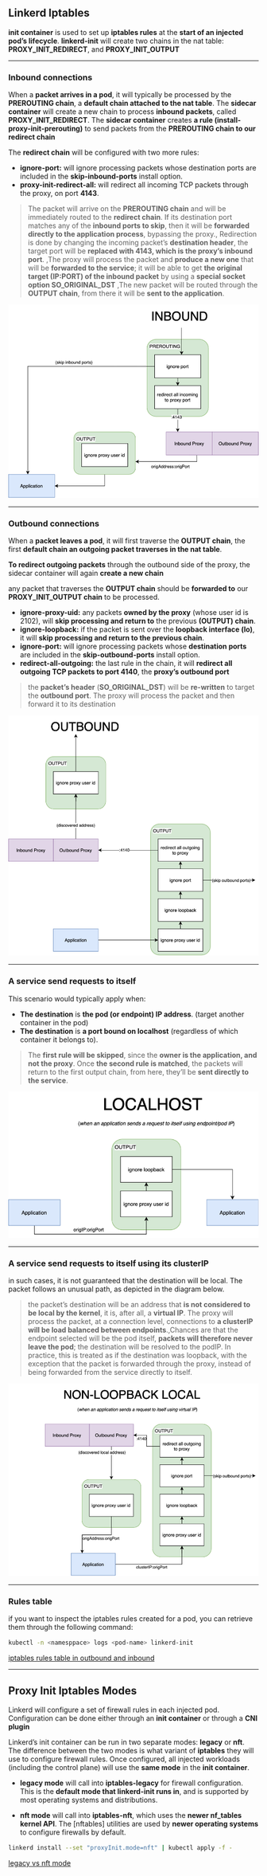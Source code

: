 ## Linkerd Iptables

**init container** is used to set up **iptables rules** at the **start of an injected pod’s lifecycle**.
**linkerd-init** will create two chains in the nat table: **PROXY_INIT_REDIRECT**, and **PROXY_INIT_OUTPUT**

---------------------------------------------------------------------------------------------------

### Inbound connections

When a **packet arrives in a pod**, it will typically be processed by the **PREROUTING chain**, a **default chain attached to the nat table**.
The **sidecar container** will create a new chain to process **inbound packets**, called **PROXY_INIT_REDIRECT**.
The **sidecar container** creates **a rule (install-proxy-init-prerouting)** to send packets from the **PREROUTING chain to our redirect chain**

The **redirect chain** will be configured with two more rules:

* **ignore-port:** will ignore processing packets whose destination ports are included in the **skip-inbound-ports** install option.
* **proxy-init-redirect-all:** will redirect all incoming TCP packets through the proxy, on port **4143**.

> The packet will arrive on the **PREROUTING chain** and will be immediately routed to the **redirect chain**. If its destination port matches any of the **inbound ports to skip**, then it will be **forwarded directly to the application process**, bypassing the proxy., Redirection is done by changing the incoming packet’s **destination header**, the target port will be **replaced with 4143, which is the proxy’s inbound port**. ,The proxy will process the packet and **produce a new one** that will be **forwarded to the service**; it will be able to get **the original target (IP:PORT) of the inbound packet** by using a **special socket option SO_ORIGINAL_DST** ,The new packet will be routed through the **OUTPUT chain**, from there it will be **sent to the application**.

![iptables Inbound connections](./images/iptables-Inbound-connections.png)

---------------------------------------------------------------------------------------------------

### Outbound connections

When a **packet leaves a pod**, it will first traverse the **OUTPUT chain**, the first **default chain an outgoing packet traverses in the nat table**.

**To redirect outgoing packets** through the outbound side of the proxy, the sidecar container will again **create a new chain**

any packet that traverses the **OUTPUT chain** should be **forwarded to** our **PROXY_INIT_OUTPUT chain** to be processed.

* **ignore-proxy-uid:** any packets **owned by the proxy** (whose user id is 2102), will **skip processing and return to** the previous **(OUTPUT) chain**.
* **ignore-loopback:** if the packet is sent over the **loopback interface (lo)**, it will **skip processing and return to the previous chain**.
* **ignore-port:** will ignore processing packets whose **destination ports** are included in the **skip-outbound-ports** install option.
* **redirect-all-outgoing:** the last rule in the chain, it will **redirect all outgoing TCP packets to port 4140**, the **proxy’s outbound port**

> the **packet’s header** (**SO_ORIGINAL_DST**) will be **re-written** to target the **outbound port**. The proxy will process the packet and then forward it to its destination

![iptables Outbound connections](./images/iptables-outbound-connections.png)

---------------------------------------------------------------------------------------------------

### A service send requests to itself

This scenario would typically apply when:

* **The destination** is **the pod (or endpoint) IP address**. (target another container in the pod)
* **The destination** is **a port bound on localhost** (regardless of which container it belongs to).

> The **first rule will be skipped**, since the **owner is the application, and not the proxy**. Once **the second rule is matched**, the packets will return to the first output chain, from here, they’ll be **sent directly to the service**.

![iptables a service send requests to itself](./images/iptables-itself.png)

---------------------------------------------------------------------------------------------------

### A service send requests to itself using its clusterIP

in such cases, it is not guaranteed that the destination will be local. The packet follows an unusual path, as depicted in the diagram below.

> the packet’s destination will be an address that **is not considered to be local by the kernel**, it is, after all, a **virtual IP**. The proxy will process the packet, at a connection level, connections to **a clusterIP will be load balanced between endpoints**.,Chances are that the endpoint selected will be the pod itself, **packets will therefore never leave the pod**; the destination will be resolved to the podIP. In practice, this is treated as if the destination was loopback, with the exception that the packet is forwarded through the proxy, instead of being forwarded from the service directly to itself.

![iptables a service send requests to itself](./images/iptables-itself-clusterIP.png)

---------------------------------------------------------------------------------------------------

### Rules table

if you want to inspect the iptables rules created for a pod, you can retrieve them through the following command:

```bash
kubectl -n <namesppace> logs <pod-name> linkerd-init
```
[iptables rules table in outbound and inbound](https://linkerd.io/2.12/reference/iptables/#rules-table)

---------------------------------------------------------------------------------------------------

## Proxy Init Iptables Modes

Linkerd will configure a set of firewall rules in each injected pod. 
Configuration can be done either through an **init container** or through a **CNI plugin**

Linkerd’s init container can be run in two separate modes: **legacy** or **nft**. 
The difference between the two modes is what variant of **iptables** they will use to configure firewall rules.
Once configured, all injected workloads (including the control plane) will use the **same mode** in the **init container**.


* **legacy mode** will call into **iptables-legacy** for firewall configuration. 
    This is the **default mode that linkerd-init runs in**, and is supported by most operating systems and distributions.

* **nft mode** will call into **iptables-nft**, which uses the **newer nf_tables kernel API**.
    The [nftables] utilities are used by **newer operating systems** to configure firewalls by default.

```bash
linkerd install --set "proxyInit.mode=nft" | kubectl apply -f -
```

[legacy vs nft mode](https://developers.redhat.com/blog/2020/08/18/iptables-the-two-variants-and-their-relationship-with-nftables#)